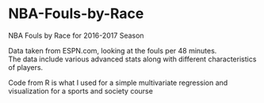 # NBA-Fouls-by-Race
NBA Fouls by Race for 2016-2017 Season

Data taken from ESPN.com, looking at the fouls per 48 minutes.  
The data include various advanced stats along with different characteristics of players.

Code from R is what I used for a simple multivariate regression and visualization for a sports and society course
